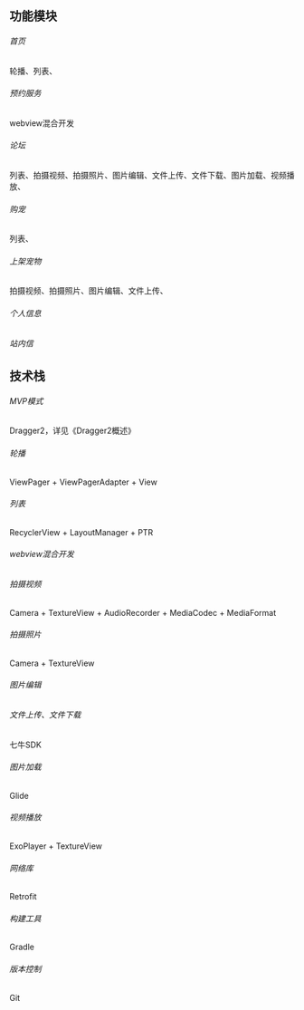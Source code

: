 ## 功能模块
###### 首页
轮播、列表、
###### 预约服务
webview混合开发
###### 论坛
列表、拍摄视频、拍摄照片、图片编辑、文件上传、文件下载、图片加载、视频播放、
###### 购宠
列表、
###### 上架宠物
拍摄视频、拍摄照片、图片编辑、文件上传、
###### 个人信息
###### 站内信

## 技术栈
###### MVP模式
Dragger2，详见《Dragger2概述》

###### 轮播
ViewPager + ViewPagerAdapter + View

###### 列表
RecyclerView + LayoutManager + PTR

###### webview混合开发

###### 拍摄视频
Camera + TextureView + AudioRecorder + MediaCodec + MediaFormat

###### 拍摄照片
Camera + TextureView

###### 图片编辑

###### 文件上传、文件下载
七牛SDK

###### 图片加载
Glide

###### 视频播放
ExoPlayer + TextureView

###### 网络库
Retrofit

###### 构建工具
Gradle

###### 版本控制
Git
